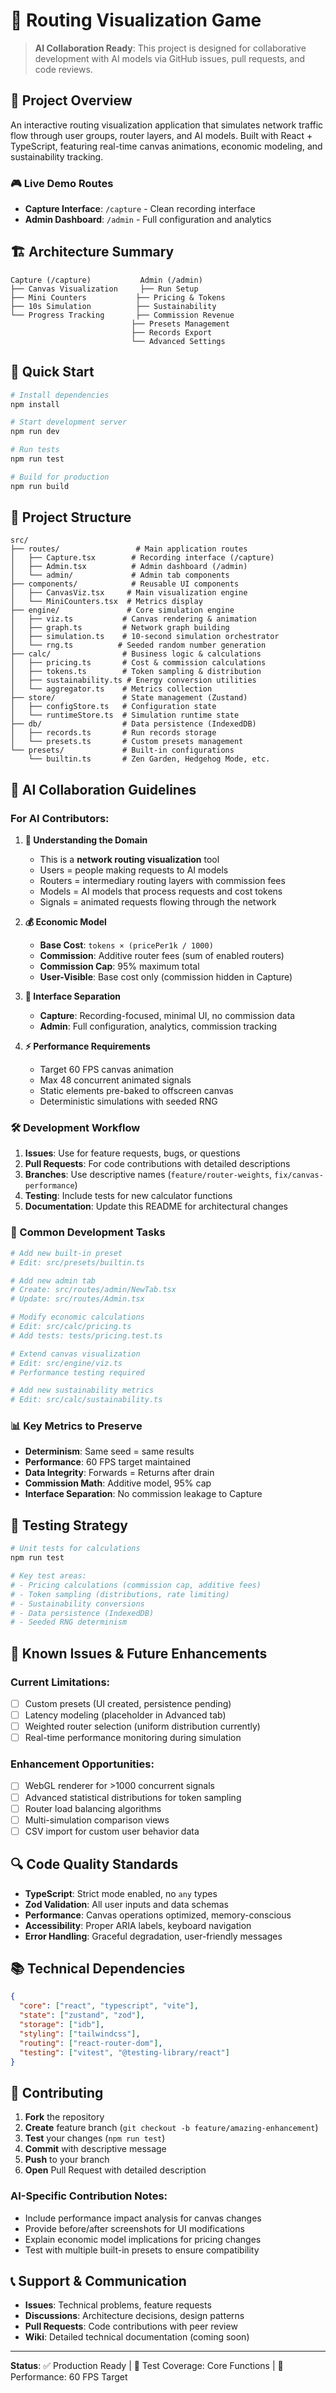 # 🚀 Routing Visualization Game

> **AI Collaboration Ready**: This project is designed for collaborative development with AI models via GitHub issues, pull requests, and code reviews.

## 🎯 Project Overview

An interactive routing visualization application that simulates network traffic flow through user groups, router layers, and AI models. Built with React + TypeScript, featuring real-time canvas animations, economic modeling, and sustainability tracking.

### 🎮 Live Demo Routes
- **Capture Interface**: `/capture` - Clean recording interface
- **Admin Dashboard**: `/admin` - Full configuration and analytics

## 🏗️ Architecture Summary

```
Capture (/capture)           Admin (/admin)
├── Canvas Visualization     ├── Run Setup
├── Mini Counters           ├── Pricing & Tokens  
├── 10s Simulation          ├── Sustainability
└── Progress Tracking       ├── Commission Revenue
                           ├── Presets Management
                           ├── Records Export
                           └── Advanced Settings
```

## 🚀 Quick Start

```bash
# Install dependencies
npm install

# Start development server
npm run dev

# Run tests
npm run test

# Build for production
npm run build
```

## 📁 Project Structure

```
src/
├── routes/                 # Main application routes
│   ├── Capture.tsx        # Recording interface (/capture)
│   ├── Admin.tsx          # Admin dashboard (/admin)
│   └── admin/             # Admin tab components
├── components/            # Reusable UI components
│   ├── CanvasViz.tsx     # Main visualization engine
│   └── MiniCounters.tsx  # Metrics display
├── engine/               # Core simulation engine
│   ├── viz.ts           # Canvas rendering & animation
│   ├── graph.ts         # Network graph building
│   ├── simulation.ts    # 10-second simulation orchestrator
│   └── rng.ts          # Seeded random number generation
├── calc/                # Business logic & calculations
│   ├── pricing.ts       # Cost & commission calculations
│   ├── tokens.ts        # Token sampling & distribution
│   ├── sustainability.ts # Energy conversion utilities
│   └── aggregator.ts    # Metrics collection
├── store/               # State management (Zustand)
│   ├── configStore.ts   # Configuration state
│   └── runtimeStore.ts  # Simulation runtime state
├── db/                  # Data persistence (IndexedDB)
│   ├── records.ts       # Run records storage
│   └── presets.ts       # Custom presets management
└── presets/             # Built-in configurations
    └── builtin.ts       # Zen Garden, Hedgehog Mode, etc.
```

## 🧠 AI Collaboration Guidelines

### For AI Contributors:

1. **🎯 Understanding the Domain**
   - This is a **network routing visualization** tool
   - Users = people making requests to AI models
   - Routers = intermediary routing layers with commission fees
   - Models = AI models that process requests and cost tokens
   - Signals = animated requests flowing through the network

2. **💰 Economic Model**
   - **Base Cost**: `tokens × (pricePer1k / 1000)`
   - **Commission**: Additive router fees (sum of enabled routers)
   - **Commission Cap**: 95% maximum total
   - **User-Visible**: Base cost only (commission hidden in Capture)

3. **🎨 Interface Separation**
   - **Capture**: Recording-focused, minimal UI, no commission data
   - **Admin**: Full configuration, analytics, commission tracking

4. **⚡ Performance Requirements**
   - Target 60 FPS canvas animation
   - Max 48 concurrent animated signals
   - Static elements pre-baked to offscreen canvas
   - Deterministic simulations with seeded RNG

### 🛠️ Development Workflow

1. **Issues**: Use for feature requests, bugs, or questions
2. **Pull Requests**: For code contributions with detailed descriptions
3. **Branches**: Use descriptive names (`feature/router-weights`, `fix/canvas-performance`)
4. **Testing**: Include tests for new calculator functions
5. **Documentation**: Update this README for architectural changes

### 🔧 Common Development Tasks

```bash
# Add new built-in preset
# Edit: src/presets/builtin.ts

# Add new admin tab
# Create: src/routes/admin/NewTab.tsx
# Update: src/routes/Admin.tsx

# Modify economic calculations
# Edit: src/calc/pricing.ts
# Add tests: tests/pricing.test.ts

# Extend canvas visualization
# Edit: src/engine/viz.ts
# Performance testing required

# Add new sustainability metrics
# Edit: src/calc/sustainability.ts
```

### 📊 Key Metrics to Preserve

- **Determinism**: Same seed = same results
- **Performance**: 60 FPS target maintained
- **Data Integrity**: Forwards = Returns after drain
- **Commission Math**: Additive model, 95% cap
- **Interface Separation**: No commission leakage to Capture

## 🧪 Testing Strategy

```bash
# Unit tests for calculations
npm run test

# Key test areas:
# - Pricing calculations (commission cap, additive fees)
# - Token sampling (distributions, rate limiting)
# - Sustainability conversions
# - Data persistence (IndexedDB)
# - Seeded RNG determinism
```

## 🐛 Known Issues & Future Enhancements

### Current Limitations:
- [ ] Custom presets (UI created, persistence pending)
- [ ] Latency modeling (placeholder in Advanced tab)
- [ ] Weighted router selection (uniform distribution currently)
- [ ] Real-time performance monitoring during simulation

### Enhancement Opportunities:
- [ ] WebGL renderer for >1000 concurrent signals
- [ ] Advanced statistical distributions for token sampling
- [ ] Router load balancing algorithms
- [ ] Multi-simulation comparison views
- [ ] CSV import for custom user behavior data

## 🔍 Code Quality Standards

- **TypeScript**: Strict mode enabled, no `any` types
- **Zod Validation**: All user inputs and data schemas
- **Performance**: Canvas operations optimized, memory-conscious
- **Accessibility**: Proper ARIA labels, keyboard navigation
- **Error Handling**: Graceful degradation, user-friendly messages

## 📚 Technical Dependencies

```json
{
  "core": ["react", "typescript", "vite"],
  "state": ["zustand", "zod"],
  "storage": ["idb"],
  "styling": ["tailwindcss"],
  "routing": ["react-router-dom"],
  "testing": ["vitest", "@testing-library/react"]
}
```

## 🤝 Contributing

1. **Fork** the repository
2. **Create** feature branch (`git checkout -b feature/amazing-enhancement`)
3. **Test** your changes (`npm run test`)
4. **Commit** with descriptive message
5. **Push** to your branch
6. **Open** Pull Request with detailed description

### AI-Specific Contribution Notes:
- Include performance impact analysis for canvas changes
- Provide before/after screenshots for UI modifications
- Explain economic model implications for pricing changes
- Test with multiple built-in presets to ensure compatibility

## 📞 Support & Communication

- **Issues**: Technical problems, feature requests
- **Discussions**: Architecture decisions, design patterns
- **Pull Requests**: Code contributions with peer review
- **Wiki**: Detailed technical documentation (coming soon)

---

**Status**: ✅ Production Ready | 🧪 Test Coverage: Core Functions | 🚀 Performance: 60 FPS Target
